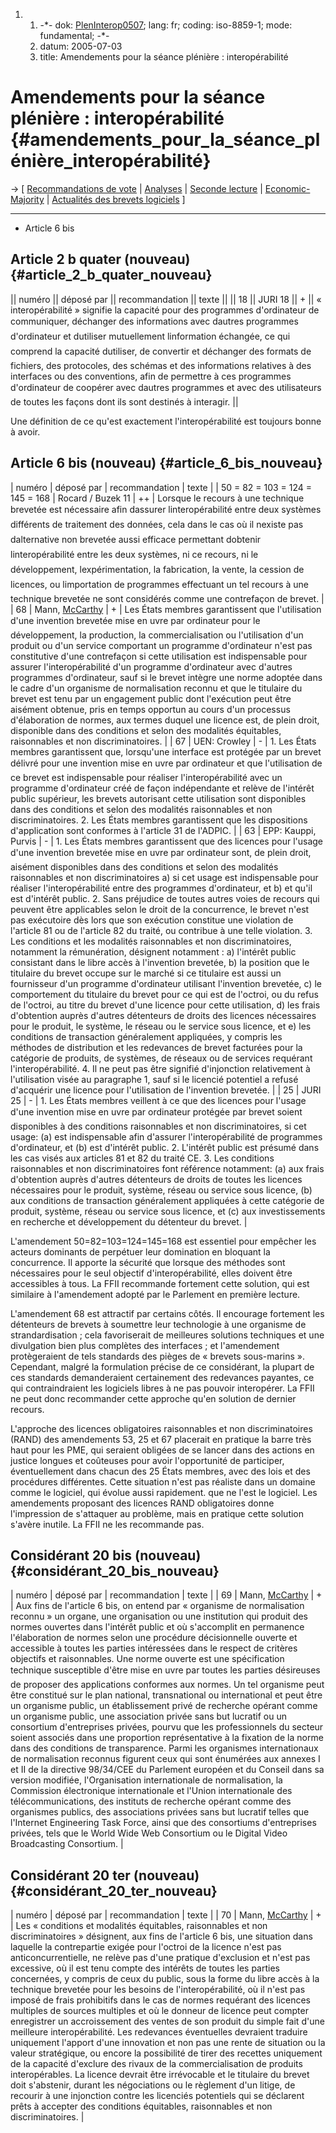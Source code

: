 1.  1.  -\*- dok: [PlenInterop0507](PlenInterop0507 "wikilink"); lang:
        fr; coding: iso-8859-1; mode: fundamental; -\*-
    2.  datum: 2005-07-03
    3.  title: Amendements pour la séance plénière : interopérabilité

# Amendements pour la séance plénière : interopérabilité {#amendements_pour_la_séance_plénière_interopérabilité}

-\> \[ [ Recommandations de vote](PlenVotingList0507Fr "wikilink") \| [
Analyses](PlenAmend0507Fr "wikilink") \| [Seconde
lecture](http://www.ffii.fr/seconde-lecture "wikilink") \|
[Economic-Majority](http://www.economic-majority.com/index.fr.php "wikilink")
\| [ Actualités des brevets logiciels](SwpatcninoFr "wikilink") \]

------------------------------------------------------------------------

-   Article 6 bis

## Article 2 b quater (nouveau) {#article_2_b_quater_nouveau}

\|\| numéro \|\| déposé par \|\| recommandation \|\| texte \|\| \|\| 18
\|\| JURI 18 \|\| + \|\| « interopérabilité » signifie la capacité pour
des programmes d\'ordinateur de communiquer, déchanger des informations
avec dautres programmes d\'ordinateur et dutiliser mutuellement
linformation échangée, ce qui comprend la capacité dutiliser, de
convertir et déchanger des formats de fichiers, des protocoles, des
schémas et des informations relatives à des interfaces ou des
conventions, afin de permettre à ces programmes d\'ordinateur de
coopérer avec dautres programmes et avec des utilisateurs de toutes les
façons dont ils sont destinés à interagir. \|\|

Une définition de ce qu\'est exactement l\'interopérabilité est toujours
bonne à avoir.

## Article 6 bis (nouveau) {#article_6_bis_nouveau}

\| numéro \| déposé par \| recommandation \| texte \| \| 50 = 82 = 103 =
124 = 145 = 168 \| Rocard / Buzek 11 \| ++ \| Lorsque le recours à une
technique brevetée est nécessaire afin dassurer linteropérabilité
entre deux systèmes différents de traitement des données, cela dans le
cas où il nexiste pas dalternative non brevetée aussi efficace
permettant dobtenir linteropérabilité entre les deux systèmes, ni ce
recours, ni le développement, lexpérimentation, la fabrication, la
vente, la cession de licences, ou limportation de programmes effectuant
un tel recours à une technique brevetée ne sont considérés comme une
contrefaçon de brevet. \| \| 68 \| Mann, [McCarthy](McCarthy "wikilink")
\| + \| Les États membres garantissent que l\'utilisation d\'une
invention brevetée mise en uvre par ordinateur pour le développement,
la production, la commercialisation ou l\'utilisation d\'un produit ou
d\'un service comportant un programme d\'ordinateur n\'est pas
constitutive d\'une contrefaçon si cette utilisation est indispensable
pour assurer l\'interopérabilité d\'un programme d\'ordinateur avec
d\'autres programmes d\'ordinateur, sauf si le brevet intègre une norme
adoptée dans le cadre d\'un organisme de normalisation reconnu et que le
titulaire du brevet est tenu par un engagement public dont l\'exécution
peut être aisément obtenue, pris en temps opportun au cours d\'un
processus d\'élaboration de normes, aux termes duquel une licence est,
de plein droit, disponible dans des conditions et selon des modalités
équitables, raisonnables et non discriminatoires. \| \| 67 \| UEN:
Crowley \| - \| 1. Les États membres garantissent que, lorsqu\'une
interface est protégée par un brevet délivré pour une invention mise en
uvre par ordinateur et que l\'utilisation de ce brevet est
indispensable pour réaliser l\'interopérabilité avec un programme
d\'ordinateur créé de façon indépendante et relève de l\'intérêt public
supérieur, les brevets autorisant cette utilisation sont disponibles
dans des conditions et selon des modalités raisonnables et non
discriminatoires. 2. Les États membres garantissent que les dispositions
d\'application sont conformes à l\'article 31 de l\'ADPIC. \| \| 63 \|
EPP: Kauppi, Purvis \| - \| 1. Les États membres garantissent que des
licences pour l\'usage d\'une invention brevetée mise en uvre par
ordinateur sont, de plein droit, aisément disponibles dans des
conditions et selon des modalités raisonnables et non discriminatoires
a) si cet usage est indispensable pour réaliser l\'interopérabilité
entre des programmes d\'ordinateur, et b) et qu\'il est d\'intérêt
public. 2. Sans préjudice de toutes autres voies de recours qui peuvent
être applicables selon le droit de la concurrence, le brevet n\'est pas
exécutoire dès lors que son exécution constitue une violation de
l\'article 81 ou de l\'article 82 du traité, ou contribue à une telle
violation. 3. Les conditions et les modalités raisonnables et non
discriminatoires, notamment la rémunération, désignent notamment : a)
l\'intérêt public consistant dans le libre accès à l\'invention
brevetée, b) la position que le titulaire du brevet occupe sur le marché
si ce titulaire est aussi un fournisseur d\'un programme d\'ordinateur
utilisant l\'invention brevetée, c) le comportement du titulaire du
brevet pour ce qui est de l\'octroi, ou du refus de l\'octroi, au titre
du brevet d\'une licence pour cette utilisation, d) les frais
d\'obtention auprès d\'autres détenteurs de droits des licences
nécessaires pour le produit, le système, le réseau ou le service sous
licence, et e) les conditions de transaction généralement appliquées, y
compris les méthodes de distribution et les redevances de brevet
facturées pour la catégorie de produits, de systèmes, de réseaux ou de
services requérant l\'interopérabilité. 4. Il ne peut pas être signifié
d\'injonction relativement à l\'utilisation visée au paragraphe 1, sauf
si le licencié potentiel a refusé d\'acquérir une licence pour
l\'utilisation de l\'invention brevetée. \| \| 25 \| JURI 25 \| - \| 1.
Les États membres veillent à ce que des licences pour l\'usage d\'une
invention mise en uvre par ordinateur protégée par brevet soient
disponibles à des conditions raisonnables et non discriminatoires, si
cet usage: (a) est indispensable afin d\'assurer l\'interopérabilité de
programmes d\'ordinateur, et (b) est d\'intérêt public. 2. L\'intérêt
public est présumé dans les cas visés aux articles 81 et 82 du traité
CE. 3. Les conditions raisonnables et non discriminatoires font
référence notamment: (a) aux frais d\'obtention auprès d\'autres
détenteurs de droits de toutes les licences nécessaires pour le produit,
système, réseau ou service sous licence, (b) aux conditions de
transaction généralement appliquées à cette catégorie de produit,
système, réseau ou service sous licence, et (c) aux investissements en
recherche et développement du détenteur du brevet. \|

L\'amendement 50=82=103=124=145=168 est essentiel pour empêcher les
acteurs dominants de perpétuer leur domination en bloquant la
concurrence. Il apporte la sécurité que lorsque des méthodes sont
nécessaires pour le seul objectif d\'interopérabilité, elles doivent
être accessibles à tous. La FFII recommande fortement cette solution,
qui est similaire à l\'amendement adopté par le Parlement en première
lecture.

L\'amendement 68 est attractif par certains côtés. Il encourage
fortement les détenteurs de brevets à soumettre leur technologie à une
organisme de strandardisation ; cela favoriserait de meilleures
solutions techniques et une divulgation bien plus complètes des
interfaces ; et l\'amendement protègeraient de tels standards des pièges
de « brevets sous-marins ». Cependant, malgré la formulation précise de
ce considérant, la plupart de ces standards demanderaient certainement
des redevances payantes, ce qui contraindraient les logiciels libres à
ne pas pouvoir interopérer. La FFII ne peut donc recommander cette
approche qu\'en solution de dernier recours.

L\'approche des licences obligatoires raisonnables et non
discriminatoires (RAND) des amendements 53, 25 et 67 placerait en
pratique la barre très haut pour les PME, qui seraient obligées de se
lancer dans des actions en justice longues et coûteuses pour avoir
l\'opportunité de participer, éventuellement dans chacun des 25 États
membres, avec des lois et des procédures différentes. Cette situation
n\'est pas réaliste dans un domaine comme le logiciel, qui évolue aussi
rapidement. que ne l\'est le logiciel. Les amendements proposant des
licences RAND obligatoires donne l\'impression de s\'attaquer au
problème, mais en pratique cette solution s\'avère inutile. La FFII ne
les recommande pas.

## Considérant 20 bis (nouveau) {#considérant_20_bis_nouveau}

\| numéro \| déposé par \| recommandation \| texte \| \| 69 \| Mann,
[McCarthy](McCarthy "wikilink") \| + \| Aux fins de l\'article 6 bis, on
entend par « organisme de normalisation reconnu » un organe, une
organisation ou une institution qui produit des normes ouvertes dans
l\'intérêt public et où s\'accomplit en permanence l\'élaboration de
normes selon une procédure décisionnelle ouverte et accessible à toutes
les parties intéressées dans le respect de critères objectifs et
raisonnables. Une norme ouverte est une spécification technique
susceptible d\'être mise en uvre par toutes les parties désireuses de
proposer des applications conformes aux normes. Un tel organisme peut
être constitué sur le plan national, transnational ou international et
peut être un organisme public, un établissement privé de recherche
opérant comme un organisme public, une association privée sans but
lucratif ou un consortium d\'entreprises privées, pourvu que les
professionnels du secteur soient associés dans une proportion
représentative à la fixation de la norme dans des conditions de
transparence. Parmi les organismes internationaux de normalisation
reconnus figurent ceux qui sont énumérées aux annexes I et II de la
directive 98/34/CEE du Parlement européen et du Conseil dans sa version
modifiée, l\'Organisation internationale de normalisation, la Commission
électronique internationale et l\'Union internationale des
télécommunications, des instituts de recherche opérant comme des
organismes publics, des associations privées sans but lucratif telles
que l\'Internet Engineering Task Force, ainsi que des consortiums
d\'entreprises privées, tels que le World Wide Web Consortium ou le
Digital Video Broadcasting Consortium. \|

## Considérant 20 ter (nouveau) {#considérant_20_ter_nouveau}

\| numéro \| déposé par \| recommandation \| texte \| \| 70 \| Mann,
[McCarthy](McCarthy "wikilink") \| + \| Les « conditions et modalités
équitables, raisonnables et non discriminatoires » désignent, aux fins
de l\'article 6 bis, une situation dans laquelle la contrepartie exigée
pour l\'octroi de la licence n\'est pas anticoncurrentielle, ne relève
pas d\'une pratique d\'exclusion et n\'est pas excessive, où il est tenu
compte des intérêts de toutes les parties concernées, y compris de ceux
du public, sous la forme du libre accès à la technique brevetée pour les
besoins de l\'interopérabilité, où il n\'est pas imposé de frais
prohibitifs dans le cas de normes requérant des licences multiples de
sources multiples et où le donneur de licence peut compter enregistrer
un accroissement des ventes de son produit du simple fait d\'une
meilleure interopérabilité. Les redevances éventuelles devraient
traduire uniquement l\'apport d\'une innovation et non pas une rente de
situation ou la valeur stratégique, ou encore la possibilité de tirer
des recettes uniquement de la capacité d\'exclure des rivaux de la
commercialisation de produits interopérables. La licence devrait être
irrévocable et le titulaire du brevet doit s\'abstenir, durant les
négociations ou le règlement d\'un litige, de recourir à une injonction
contre les licenciés potentiels qui se déclarent prêts à accepter des
conditions équitables, raisonnables et non discriminatoires. \|
